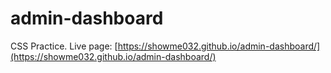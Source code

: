 # admin-dashboard
CSS Practice.
Live page: [https://showme032.github.io/admin-dashboard/](https://showme032.github.io/admin-dashboard/)
